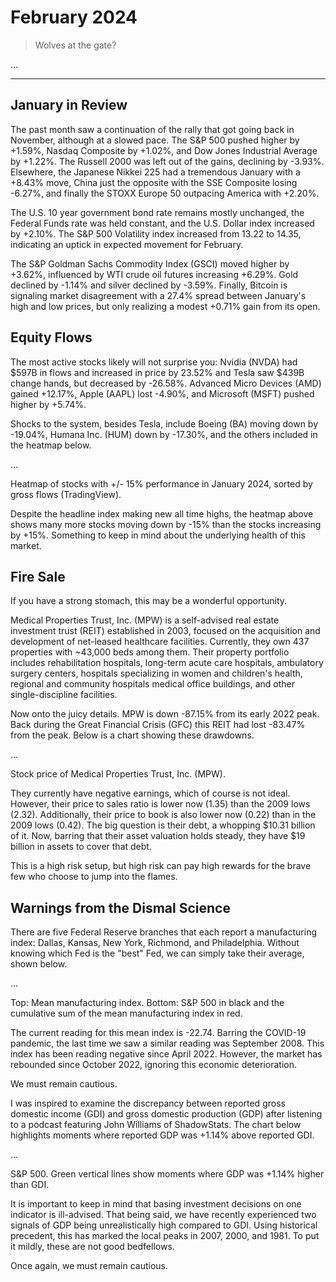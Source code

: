 # February 2024

> Wolves at the gate?

...

---

## January in Review

The past month saw a continuation of the rally that got going back in November, although at a slowed pace. The S&P 500 pushed higher by +1.59%, Nasdaq Composite by +1.02%, and Dow Jones Industrial Average by +1.22%. The Russell 2000 was left out of the gains, declining by -3.93%. Elsewhere, the Japanese Nikkei 225 had a tremendous January with a +8.43% move, China just the opposite with the SSE Composite losing -6.27%, and finally the STOXX Europe 50 outpacing America with +2.20%.

The U.S. 10 year government bond rate remains mostly unchanged, the Federal Funds rate was held constant, and the U.S. Dollar index increased by +2.10%. The S&P 500 Volatility index increased from 13.22 to 14.35, indicating an uptick in expected movement for February.

The S&P Goldman Sachs Commodity Index (GSCI) moved higher by +3.62%,  influenced by WTI crude oil futures increasing +6.29%. Gold declined by -1.14% and silver declined by -3.59%. Finally, Bitcoin is signaling market disagreement with a 27.4% spread between January's high and low prices, but only realizing a modest +0.71% gain from its open.

## Equity Flows

The most active stocks likely will not surprise you: Nvidia (NVDA) had $597B in flows and increased in price by 23.52% and Tesla saw $439B change hands, but decreased by -26.58%. Advanced Micro Devices (AMD) gained +12.17%, Apple (AAPL) lost -4.90%, and Microsoft (MSFT) pushed higher by +5.74%.

Shocks to the system, besides Tesla, include Boeing (BA) moving down by -19.04%, Humana Inc. (HUM) down by -17.30%, and the others included in the heatmap below.

...

Heatmap of stocks with +/- 15% performance in January 2024, sorted by gross flows (TradingView).

Despite the headline index making new all time highs, the heatmap above shows many more stocks moving down by -15% than the stocks increasing by +15%. Something to keep in mind about the underlying health of this market.

## Fire Sale

If you have a strong stomach, this may be a wonderful opportunity.

Medical Properties Trust, Inc. (MPW) is a self-advised real estate investment trust (REIT) established in 2003, focused on the acquisition and development of net-leased healthcare facilities. Currently, they own 437 properties with ~43,000 beds among them. Their property portfolio includes rehabilitation hospitals, long-term acute care hospitals, ambulatory surgery centers, hospitals specializing in women and children's health, regional and community hospitals medical office buildings, and other single-discipline facilities.

Now onto the juicy details. MPW is down -87.15% from its early 2022 peak. Back during the Great Financial Crisis (GFC) this REIT had lost -83.47% from the peak. Below is a chart showing these drawdowns.

...

Stock price of Medical Properties Trust, Inc. (MPW).

They currently have negative earnings, which of course is not ideal. However, their price to sales ratio is lower now (1.35) than the 2009 lows (2.32). Additionally, their price to book is also lower now (0.22) than in the 2009 lows (0.42). The big question is their debt, a whopping $10.31 billion of it. Now, barring that their asset valuation holds steady, they have $19 billion in assets to cover that debt.

This is a high risk setup, but high risk can pay high rewards for the brave few who choose to jump into the flames.

## Warnings from the Dismal Science

There are five Federal Reserve branches that each report a manufacturing index: Dallas, Kansas, New York, Richmond, and Philadelphia. Without knowing which Fed is the "best" Fed, we can simply take their average, shown below.

...

Top: Mean manufacturing index. Bottom: S&P 500 in black and the cumulative sum of the mean manufacturing index in red.

The current reading for this mean index is -22.74. Barring the COVID-19 pandemic, the last time we saw a similar reading was September 2008. This index has been reading negative since April 2022. However, the market has rebounded since October 2022, ignoring this economic deterioration.

We must remain cautious.

I was inspired to examine the discrepancy between reported gross domestic income (GDI) and gross domestic production (GDP) after listening to a podcast featuring John Williams of ShadowStats. The chart below highlights moments where reported GDP was +1.14% above reported GDI.

...

S&P 500. Green vertical lines show moments where GDP was +1.14% higher than GDI.

It is important to keep in mind that basing investment decisions on one indicator is ill-advised. That being said, we have recently experienced two signals of GDP being unrealistically high compared to GDI. Using historical precedent, this has marked the local peaks in 2007, 2000, and 1981. To put it mildly, these are not good bedfellows.

Once again, we must remain cautious.

